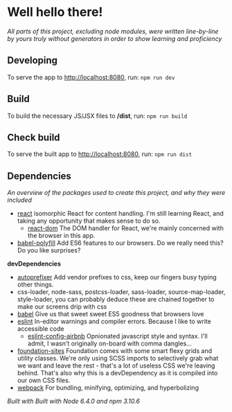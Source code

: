 # Well hello there!

_All parts of this project, excluding node modules, were written line-by-line by yours truly without generators in order to show learning and proficiency_

## Developing

To serve the app to [http://localhost:8080](http://localhost:8080), run: `npm run dev`

## Build
To build the necessary JS/JSX files to __/dist__, run: `npm run build`

## Check build
To serve the built app to [http://localhost:8080](http://localhost:8080), run: `npm run dist`

## Dependencies
_An overview of the packages used to create this project, and why they were included_

- [react] isomorphic React for content handling. I'm still learning React, and taking any opportunity that makes sense to do so.
  - [react-dom] The DOM handler for React, we're mainly concerned with the browser in this app.
- [babel-polyfill] Add ES6 features to our browsers. Do we really need this? Do you like surprises?

[react]: https://github.com/facebook/react
[react-dom]: https://www.npmjs.com/package/react-dom
[babel-polyfill]: https://github.com/babel/babel/tree/master/packages/babel-polyfill

**devDependencies**
- [autoprefixer] Add vendor prefixes to css, keep our fingers busy typing other things.
- css-loader, node-sass, postcss-loader, sass-loader, source-map-loader, style-loader, you can probably deduce these are chained together to make our screens drip with css
- [babel] Give us that sweet sweet ES5 goodness that browsers love
- [eslint] In-editor warnings and compiler errors. Because I like to write accessible code
  - [eslint-config-airbnb] Opnionated javascript style and syntax. I'll admit, I wasn't originally on-board with comma dangles...
- [foundation-sites] Foundation comes with some smart flexy grids and utility classes. We're only using SCSS imports to selectively grab what we want and leave the rest - that's a lot of useless CSS we're leaving behind. That's also why this is a devDependency as it is compiled into our own CSS files.
- [webpack] For bundling, minifying, optimizing, and hyperbolizing

[autoprefixer]: https://github.com/postcss/autoprefixer
[babel]: https://github.com/babel/babel
[eslint]: https://github.com/eslint/eslint
[foundation-sites]: https://github.com/zurb/foundation-sites
[webpack]: https://github.com/webpack/webpack
[eslint-config-airbnb]: https://github.com/airbnb/javascript

_Built with Built with Node 6.4.0 and npm 3.10.6_
